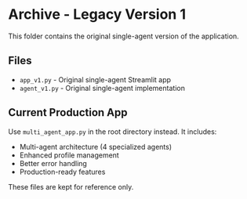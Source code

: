 # Archive - Legacy Version 1

This folder contains the original single-agent version of the application.

## Files

- `app_v1.py` - Original single-agent Streamlit app
- `agent_v1.py` - Original single-agent implementation

## Current Production App

Use `multi_agent_app.py` in the root directory instead. It includes:
- Multi-agent architecture (4 specialized agents)
- Enhanced profile management
- Better error handling
- Production-ready features

These files are kept for reference only.

